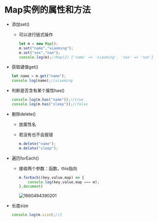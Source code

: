 # Map实例的属性和方法

* 添加set()

  * 可以进行链式操作

    ```js
    let m = new Map();
    m.set("name","xiaoming");
    m.set("sex","nan");
    console.log(m);//Map(2) {'name' => 'xiaoming', 'sex' => 'nan'}
    ```

* 获取键值get()

  ```js
  let name = m.get("name");
  console.log(name);//xiaoming
  ```

* 判断是否含有某个属性has()

  ```js
  console.log(m.has("name"));//true
  console.log(m.has("sleep"));//false
  ```

* 删除delete()

  * 放属性名

  * 若没有也不会报错

    ```js
    m.delete("name");
    m.delete("sleep");
    ```

* 遍历forEach()

  * 接收两个参数：函数，this指向

    ```js
    m.forEach((key,value,map) => {
        console.log(key,value,map === m);
    },document)
    ```

    ![1660494390201](C:\Users\Administrator\AppData\Roaming\Typora\typora-user-images\1660494390201.png)

* 长度size

  ```js
  console.log(m.size);//2
  ```

  